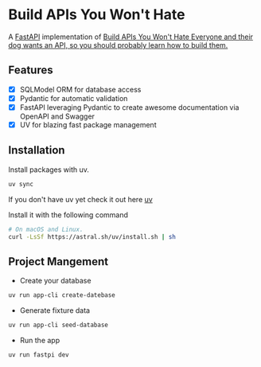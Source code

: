 # Build APIs You Won't Hate
A [FastAPI](https://fastapi.tiangolo.com/) implementation of [Build APIs You Won't Hate
Everyone and their dog wants an API, so you should probably learn how to build them.](https://apisyouwonthate.com/books/build-apis-you-wont-hate/)

## Features
- [x] SQLModel ORM for database access
- [x] Pydantic for automatic validation 
- [x] FastAPI leveraging Pydantic to create awesome documentation via OpenAPI and Swagger
- [x] UV for blazing fast package management

## Installation

Install packages with uv.

```bash
uv sync
```

If you don't have uv yet check it out here [uv](https://docs.astral.sh/uv/)

Install it with the following command
```bash
# On macOS and Linux.
curl -LsSf https://astral.sh/uv/install.sh | sh
```

## Project Mangement

* Create your database
```bash
uv run app-cli create-datebase
```
* Generate fixture data
```bash
uv run app-cli seed-database 
```
* Run the app
```bash
uv run fastpi dev
```